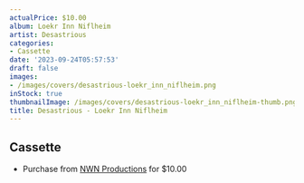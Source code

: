 ```yaml
---
actualPrice: $10.00
album: Loekr Inn Niflheim
artist: Desastrious
categories:
- Cassette
date: '2023-09-24T05:57:53'
draft: false
images:
- /images/covers/desastrious-loekr_inn_niflheim.png
inStock: true
thumbnailImage: /images/covers/desastrious-loekr_inn_niflheim-thumb.png
title: Desastrious - Loekr Inn Niflheim
---
```


## Cassette
* Purchase from [NWN Productions](http://shop.nwnprod.com/index.php?route=product/product&path=73&product_id=25328&sort=pd.name&order=ASC) for $10.00
